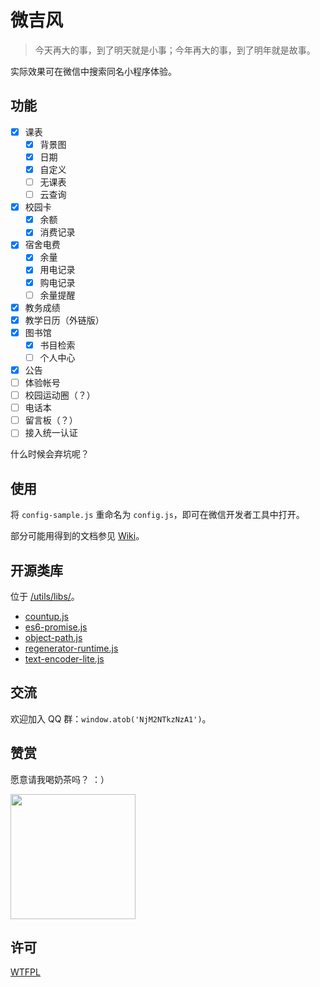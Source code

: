 # 微吉风

> 今天再大的事，到了明天就是小事；今年再大的事，到了明年就是故事。

实际效果可在微信中搜索同名小程序体验。


## 功能

- [x] 课表
  - [x] 背景图
  - [x] 日期
  - [x] 自定义
  - [ ] 无课表
  - [ ] 云查询
- [x] 校园卡
    - [x] 余额
    - [x] 消费记录
- [x] 宿舍电费
    - [x] 余量
    - [x] 用电记录
    - [x] 购电记录
    - [ ] 余量提醒
- [x] 教务成绩
- [x] 教学日历（外链版）
- [x] 图书馆
    - [x] 书目检索
    - [ ] 个人中心
- [x] 公告
- [ ] 体验帐号
- [ ] 校园运动圈（？）
- [ ] 电话本
- [ ] 留言板（？）
- [ ] 接入统一认证

什么时候会弃坑呢？


## 使用

将 `config-sample.js` 重命名为 `config.js`，即可在微信开发者工具中打开。

部分可能用得到的文档参见 [Wiki](https://github.com/choyri/WeGifun/wiki)。


## 开源类库

位于 [/utils/libs/](https://github.com/choyri/WeGifun/tree/master/utils/libs)。

- [countup.js](https://github.com/wux-weapp/wux-weapp/blob/master/src/countup/index.js)
- [es6-promise.js](https://github.com/stefanpenner/es6-promise)
- [object-path.js](https://github.com/mariocasciaro/object-path)
- [regenerator-runtime.js](https://github.com/facebook/regenerator/blob/master/packages/regenerator-runtime/runtime.js)
- [text-encoder-lite.js](https://github.com/coolaj86/TextEncoderLite/blob/master/text-encoder-lite.js)


## 交流

欢迎加入 QQ 群：`window.atob('NjM2NTkzNzA1')`。


## 赞赏

愿意请我喝奶茶吗？ ：）

<image width="200" src="https://img.choyri.com/reward.png">


## 许可

[WTFPL](https://zh.wikipedia.org/wiki/WTFPL)
